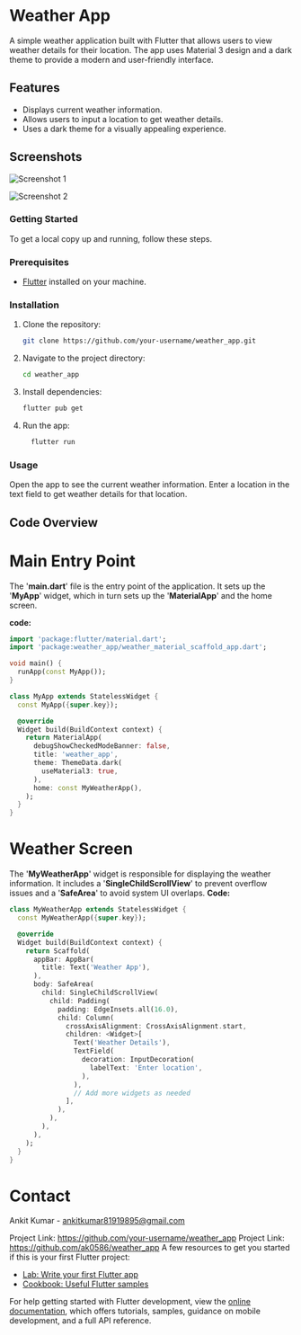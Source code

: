 
# Weather App

A simple weather application built with Flutter that allows users to view weather details for their location. The app uses Material 3 design and a dark theme to provide a modern and user-friendly interface.

## Features

- Displays current weather information.
- Allows users to input a location to get weather details.
- Uses a dark theme for a visually appealing experience.

## Screenshots

![Screenshot 1](https://github.com/ak0586/weather_forecast_app/assets/64912402/ad6e0ded-da87-4759-a067-edeae84e8f6a)

![Screenshot 2](https://github.com/ak0586/weather_forecast_app/assets/64912402/484ebcd0-7930-43a3-a5f8-de71b9925c41)


### Getting Started

To get a local copy up and running, follow these steps.

### Prerequisites

- [Flutter](https://flutter.dev/docs/get-started/install) installed on your machine.

### Installation

1. Clone the repository:
    ```sh
   git clone https://github.com/your-username/weather_app.git

3. Navigate to the project directory:
    ```sh
    cd weather_app
3.  Install dependencies:
    ```sh
    flutter pub get
4.  Run the app:
    ```sh
      flutter run
### Usage
  Open the app to see the current weather information.
  Enter a location in the text field to get weather details for that location.
      
## Code Overview
# Main Entry Point
The '**main.dart**' file is the entry point of the application. It sets up the '**MyApp**' widget, which in turn sets up the '**MaterialApp**' and the home screen.

**code:**
```dart
import 'package:flutter/material.dart';
import 'package:weather_app/weather_material_scaffold_app.dart';

void main() {
  runApp(const MyApp());
}

class MyApp extends StatelessWidget {
  const MyApp({super.key});

  @override
  Widget build(BuildContext context) {
    return MaterialApp(
      debugShowCheckedModeBanner: false,
      title: 'weather_app',
      theme: ThemeData.dark(
        useMaterial3: true,
      ),
      home: const MyWeatherApp(),
    );
  }
}
```

# Weather Screen
The '**MyWeatherApp**' widget is responsible for displaying the weather information. It includes a '**SingleChildScrollView**' to prevent overflow issues and a '**SafeArea**' to avoid system UI overlaps.
**Code:**
```dart
class MyWeatherApp extends StatelessWidget {
  const MyWeatherApp({super.key});

  @override
  Widget build(BuildContext context) {
    return Scaffold(
      appBar: AppBar(
        title: Text('Weather App'),
      ),
      body: SafeArea(
        child: SingleChildScrollView(
          child: Padding(
            padding: EdgeInsets.all(16.0),
            child: Column(
              crossAxisAlignment: CrossAxisAlignment.start,
              children: <Widget>[
                Text('Weather Details'),
                TextField(
                  decoration: InputDecoration(
                    labelText: 'Enter location',
                  ),
                ),
                // Add more widgets as needed
              ],
            ),
          ),
        ),
      ),
    );
  }
}
```

# Contact
Ankit Kumar - ankitkumar81919895@gmail.com

Project Link: https://github.com/your-username/weather_app
Project Link: https://github.com/ak0586/weather_app
A few resources to get you started if this is your first Flutter project:

- [Lab: Write your first Flutter app](https://docs.flutter.dev/get-started/codelab)
- [Cookbook: Useful Flutter samples](https://docs.flutter.dev/cookbook)

For help getting started with Flutter development, view the
[online documentation](https://docs.flutter.dev/), which offers tutorials,
samples, guidance on mobile development, and a full API reference.
